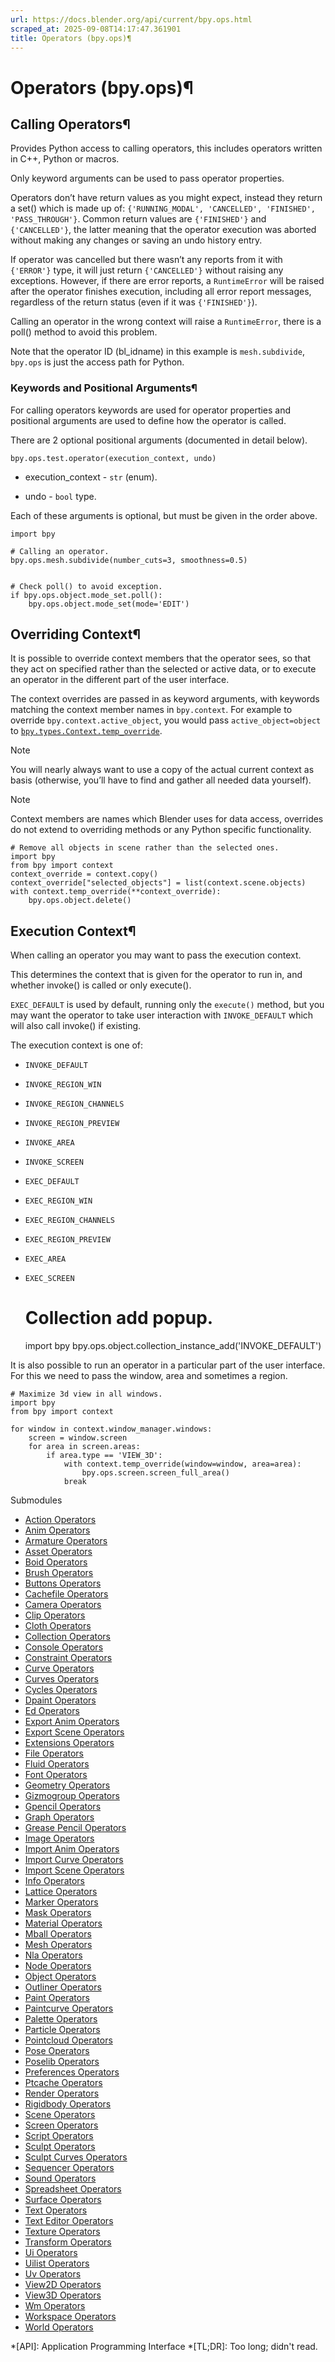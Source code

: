 ```yaml
---
url: https://docs.blender.org/api/current/bpy.ops.html
scraped_at: 2025-09-08T14:17:47.361901
title: Operators (bpy.ops)¶
---
```


# Operators (bpy.ops)¶

## Calling Operators¶

Provides Python access to calling operators, this includes operators written
in C++, Python or macros.

Only keyword arguments can be used to pass operator properties.

Operators don’t have return values as you might expect, instead they return a
set() which is made up of: `{'RUNNING_MODAL', 'CANCELLED', 'FINISHED',
'PASS_THROUGH'}`. Common return values are `{'FINISHED'}` and `{'CANCELLED'}`,
the latter meaning that the operator execution was aborted without making any
changes or saving an undo history entry.

If operator was cancelled but there wasn’t any reports from it with
`{'ERROR'}` type, it will just return `{'CANCELLED'}` without raising any
exceptions. However, if there are error reports, a `RuntimeError` will be
raised after the operator finishes execution, including all error report
messages, regardless of the return status (even if it was `{'FINISHED'}`).

Calling an operator in the wrong context will raise a `RuntimeError`, there is
a poll() method to avoid this problem.

Note that the operator ID (bl_idname) in this example is `mesh.subdivide`,
`bpy.ops` is just the access path for Python.

### Keywords and Positional Arguments¶

For calling operators keywords are used for operator properties and positional
arguments are used to define how the operator is called.

There are 2 optional positional arguments (documented in detail below).

    
    
    bpy.ops.test.operator(execution_context, undo)
    

  * execution_context - `str` (enum).

  * undo - `bool` type.

Each of these arguments is optional, but must be given in the order above.

    
    
    import bpy
    
    # Calling an operator.
    bpy.ops.mesh.subdivide(number_cuts=3, smoothness=0.5)
    
    
    # Check poll() to avoid exception.
    if bpy.ops.object.mode_set.poll():
        bpy.ops.object.mode_set(mode='EDIT')
    

## Overriding Context¶

It is possible to override context members that the operator sees, so that
they act on specified rather than the selected or active data, or to execute
an operator in the different part of the user interface.

The context overrides are passed in as keyword arguments, with keywords
matching the context member names in `bpy.context`. For example to override
`bpy.context.active_object`, you would pass `active_object=object` to
[`bpy.types.Context.temp_override`](bpy.types.Context.html#bpy.types.Context.temp_override
"bpy.types.Context.temp_override").

Note

You will nearly always want to use a copy of the actual current context as
basis (otherwise, you’ll have to find and gather all needed data yourself).

Note

Context members are names which Blender uses for data access, overrides do not
extend to overriding methods or any Python specific functionality.

    
    
    # Remove all objects in scene rather than the selected ones.
    import bpy
    from bpy import context
    context_override = context.copy()
    context_override["selected_objects"] = list(context.scene.objects)
    with context.temp_override(**context_override):
        bpy.ops.object.delete()
    

## Execution Context¶

When calling an operator you may want to pass the execution context.

This determines the context that is given for the operator to run in, and
whether invoke() is called or only execute().

`EXEC_DEFAULT` is used by default, running only the `execute()` method, but
you may want the operator to take user interaction with `INVOKE_DEFAULT` which
will also call invoke() if existing.

The execution context is one of:

  * `INVOKE_DEFAULT`

  * `INVOKE_REGION_WIN`

  * `INVOKE_REGION_CHANNELS`

  * `INVOKE_REGION_PREVIEW`

  * `INVOKE_AREA`

  * `INVOKE_SCREEN`

  * `EXEC_DEFAULT`

  * `EXEC_REGION_WIN`

  * `EXEC_REGION_CHANNELS`

  * `EXEC_REGION_PREVIEW`

  * `EXEC_AREA`

  * `EXEC_SCREEN`

    
    
    # Collection add popup.
    import bpy
    bpy.ops.object.collection_instance_add('INVOKE_DEFAULT')
    

It is also possible to run an operator in a particular part of the user
interface. For this we need to pass the window, area and sometimes a region.

    
    
    # Maximize 3d view in all windows.
    import bpy
    from bpy import context
    
    for window in context.window_manager.windows:
        screen = window.screen
        for area in screen.areas:
            if area.type == 'VIEW_3D':
                with context.temp_override(window=window, area=area):
                    bpy.ops.screen.screen_full_area()
                break
    

Submodules

  * [Action Operators](bpy.ops.action.html)
  * [Anim Operators](bpy.ops.anim.html)
  * [Armature Operators](bpy.ops.armature.html)
  * [Asset Operators](bpy.ops.asset.html)
  * [Boid Operators](bpy.ops.boid.html)
  * [Brush Operators](bpy.ops.brush.html)
  * [Buttons Operators](bpy.ops.buttons.html)
  * [Cachefile Operators](bpy.ops.cachefile.html)
  * [Camera Operators](bpy.ops.camera.html)
  * [Clip Operators](bpy.ops.clip.html)
  * [Cloth Operators](bpy.ops.cloth.html)
  * [Collection Operators](bpy.ops.collection.html)
  * [Console Operators](bpy.ops.console.html)
  * [Constraint Operators](bpy.ops.constraint.html)
  * [Curve Operators](bpy.ops.curve.html)
  * [Curves Operators](bpy.ops.curves.html)
  * [Cycles Operators](bpy.ops.cycles.html)
  * [Dpaint Operators](bpy.ops.dpaint.html)
  * [Ed Operators](bpy.ops.ed.html)
  * [Export Anim Operators](bpy.ops.export_anim.html)
  * [Export Scene Operators](bpy.ops.export_scene.html)
  * [Extensions Operators](bpy.ops.extensions.html)
  * [File Operators](bpy.ops.file.html)
  * [Fluid Operators](bpy.ops.fluid.html)
  * [Font Operators](bpy.ops.font.html)
  * [Geometry Operators](bpy.ops.geometry.html)
  * [Gizmogroup Operators](bpy.ops.gizmogroup.html)
  * [Gpencil Operators](bpy.ops.gpencil.html)
  * [Graph Operators](bpy.ops.graph.html)
  * [Grease Pencil Operators](bpy.ops.grease_pencil.html)
  * [Image Operators](bpy.ops.image.html)
  * [Import Anim Operators](bpy.ops.import_anim.html)
  * [Import Curve Operators](bpy.ops.import_curve.html)
  * [Import Scene Operators](bpy.ops.import_scene.html)
  * [Info Operators](bpy.ops.info.html)
  * [Lattice Operators](bpy.ops.lattice.html)
  * [Marker Operators](bpy.ops.marker.html)
  * [Mask Operators](bpy.ops.mask.html)
  * [Material Operators](bpy.ops.material.html)
  * [Mball Operators](bpy.ops.mball.html)
  * [Mesh Operators](bpy.ops.mesh.html)
  * [Nla Operators](bpy.ops.nla.html)
  * [Node Operators](bpy.ops.node.html)
  * [Object Operators](bpy.ops.object.html)
  * [Outliner Operators](bpy.ops.outliner.html)
  * [Paint Operators](bpy.ops.paint.html)
  * [Paintcurve Operators](bpy.ops.paintcurve.html)
  * [Palette Operators](bpy.ops.palette.html)
  * [Particle Operators](bpy.ops.particle.html)
  * [Pointcloud Operators](bpy.ops.pointcloud.html)
  * [Pose Operators](bpy.ops.pose.html)
  * [Poselib Operators](bpy.ops.poselib.html)
  * [Preferences Operators](bpy.ops.preferences.html)
  * [Ptcache Operators](bpy.ops.ptcache.html)
  * [Render Operators](bpy.ops.render.html)
  * [Rigidbody Operators](bpy.ops.rigidbody.html)
  * [Scene Operators](bpy.ops.scene.html)
  * [Screen Operators](bpy.ops.screen.html)
  * [Script Operators](bpy.ops.script.html)
  * [Sculpt Operators](bpy.ops.sculpt.html)
  * [Sculpt Curves Operators](bpy.ops.sculpt_curves.html)
  * [Sequencer Operators](bpy.ops.sequencer.html)
  * [Sound Operators](bpy.ops.sound.html)
  * [Spreadsheet Operators](bpy.ops.spreadsheet.html)
  * [Surface Operators](bpy.ops.surface.html)
  * [Text Operators](bpy.ops.text.html)
  * [Text Editor Operators](bpy.ops.text_editor.html)
  * [Texture Operators](bpy.ops.texture.html)
  * [Transform Operators](bpy.ops.transform.html)
  * [Ui Operators](bpy.ops.ui.html)
  * [Uilist Operators](bpy.ops.uilist.html)
  * [Uv Operators](bpy.ops.uv.html)
  * [View2D Operators](bpy.ops.view2d.html)
  * [View3D Operators](bpy.ops.view3d.html)
  * [Wm Operators](bpy.ops.wm.html)
  * [Workspace Operators](bpy.ops.workspace.html)
  * [World Operators](bpy.ops.world.html)

  *[API]: Application Programming Interface
  *[TL;DR]: Too long; didn't read.

